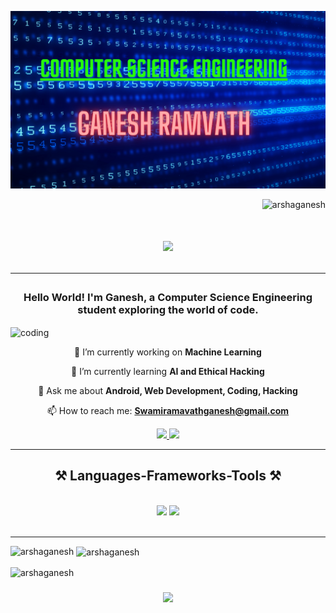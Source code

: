 ![logo](https://github.com/ArshaGanesh/ArshaGanesh/blob/main/ganesh%20ramvath.png)
 

<p align="RIGHT"> <img src="https://komarev.com/ghpvc/?username=arshaganesh&label=Profile%20views&color=0e75b6&style=flat" alt="arshaganesh" /> </p>

<h1 align="center" >
   <img src="https://readme-typing-svg.herokuapp.com/?font=Righteous&size=35&center=true&vCenter=true&width=500&height=70&duration=4000&lines=Hi+👋,+I'm+Ganesh!;"><hr></h1>
</h1>
<h3 align="center">Hello World! I'm Ganesh, a Computer Science Engineering student exploring the world of code.</h3>
<img align="center" alt="coding" width="400" src="https://i.pinimg.com/originals/e8/f4/53/e8f453469a3ec97ecd354df465d73913.gif">

<div align="center">

 🔭 I’m currently working on **Machine Learning**<br>

 🌱 I’m currently learning **AI and Ethical Hacking**<br>

 💬 Ask me about **Android, Web Development, Coding, Hacking**<br>

 📫 How to reach me: **Swamiramavathganesh@gmail.com**

 </div>

<div align="center"> 
   <a href="mailto:Swamiramavathganesh@gmail.com">
    <img src="https://img.shields.io/badge/Gmail-333333?style=for-the-badge&logo=gmail&logoColor=red" />
  </a>
  <a href="https://www.linkedin.com/in/ganeshramavath123/" target="_blank">
    <img src="https://img.shields.io/badge/LinkedIn-0077B5?style=for-the-badge&logo=linkedin&logoColor=white" target="_blank" />
  </a>
</div>

<hr/>

<h2 align="center">⚒️ Languages-Frameworks-Tools ⚒️</h2>
<br/>
<div align="center">
    <img src="https://skillicons.dev/icons?i=java,html,css,javascript,kotlin,python,vscode,github," />
    <img src="https://skillicons.dev/icons?i=androidstudio,arduino,c,cpp,django,firebase,flask,idea,js,linux,nodejs" /> <br>

</div>


<br/>
<hr/>

<p><img align="left" src="https://github-readme-stats.vercel.app/api/top-langs?username=arshaganesh&show_icons=true&locale=en&layout=compact" alt="arshaganesh" /></p>

<p>&nbsp;<img align="center" src="https://github-readme-stats.vercel.app/api?username=arshaganesh&show_icons=true&locale=en" alt="arshaganesh" /></p>

<p><img align="center" src="https://github-readme-streak-stats.herokuapp.com/?user=arshaganesh&" alt="arshaganesh" />
<h3 align="center">
    <img src="https://readme-typing-svg.herokuapp.com/?font=Righteous&size=25&center=true&vCenter=true&width=500&height=70&duration=4000&lines=Thanks+for+visiting!+✌️;+Feel+free+to+connect+with+me+on+LinkedIn!">
</h3>
</p>
